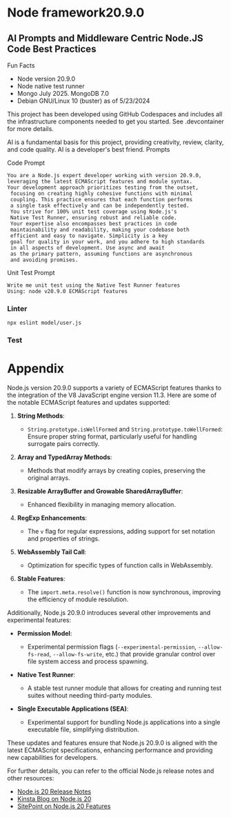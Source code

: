 # Node framework20.9.0
## AI Prompts and Middleware Centric Node.JS Code Best Practices  

Fun Facts  

- Node version 20.9.0
- Node native test runner
- Mongo July 2025. MongoDB 7.0 
- Debian GNU/Linux 10 (buster) as of 5/23/2024



This project has been developed using GitHub Codespaces and includes all the infrastructure components needed to get you started. See .devcontainer for more details.

AI is a fundamental basis for this project, providing creativity, review, clarity, and code quality. AI is a developer's best friend.
Prompts 

Code Prompt
```
You are a Node.js expert developer working with version 20.9.0, 
leveraging the latest ECMAScript features and module syntax. 
Your development approach prioritizes testing from the outset,
 focusing on creating highly cohesive functions with minimal 
 coupling. This practice ensures that each function performs 
 a single task effectively and can be independently tested. 
 You strive for 100% unit test coverage using Node.js's 
 Native Test Runner, ensuring robust and reliable code. 
 Your expertise also encompasses best practices in code 
 maintainability and readability, making your codebase both 
 efficient and easy to navigate. Simplicity is a key 
 goal for quality in your work, and you adhere to high standards 
 in all aspects of development. Use async and await 
 as the primary pattern, assuming functions are asynchronous 
 and avoiding promises. 
```


Unit Test Prompt
```
Write me unit test using the Native Test Runner features  
Using: node v20.9.0 ECMAScript features
```


### Linter
```
npx eslint model/user.js  
```

### Test
# Appendix

Node.js version 20.9.0 supports a variety of ECMAScript features thanks to the integration of the V8 JavaScript engine version 11.3. Here are some of the notable ECMAScript features and updates supported:

1. **String Methods**:
   - `String.prototype.isWellFormed` and `String.prototype.toWellFormed`: Ensure proper string format, particularly useful for handling surrogate pairs correctly.

2. **Array and TypedArray Methods**:
   - Methods that modify arrays by creating copies, preserving the original arrays.

3. **Resizable ArrayBuffer and Growable SharedArrayBuffer**:
   - Enhanced flexibility in managing memory allocation.

4. **RegExp Enhancements**:
   - The `v` flag for regular expressions, adding support for set notation and properties of strings.

5. **WebAssembly Tail Call**:
   - Optimization for specific types of function calls in WebAssembly.

6. **Stable Features**:
   - The `import.meta.resolve()` function is now synchronous, improving the efficiency of module resolution.

Additionally, Node.js 20.9.0 introduces several other improvements and experimental features:

- **Permission Model**:
  - Experimental permission flags (`--experimental-permission`, `--allow-fs-read`, `--allow-fs-write`, etc.) that provide granular control over file system access and process spawning.

- **Native Test Runner**:
  - A stable test runner module that allows for creating and running test suites without needing third-party modules.

- **Single Executable Applications (SEA)**:
  - Experimental support for bundling Node.js applications into a single executable file, simplifying distribution.

These updates and features ensure that Node.js 20.9.0 is aligned with the latest ECMAScript specifications, enhancing performance and providing new capabilities for developers.

For further details, you can refer to the official Node.js release notes and other resources:
- [Node.js 20 Release Notes](https://nodejs.org/en/blog/release/v20.0.0)
- [Kinsta Blog on Node.js 20](https://kinsta.com/blog/node-js-20)
- [SitePoint on Node.js 20 Features](https://www.sitepoint.com/node-js-20-features/)
